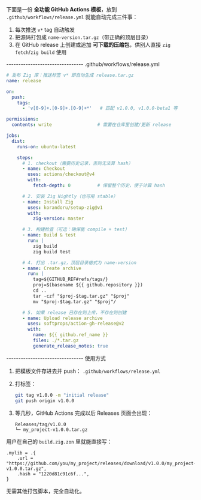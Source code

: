 下面是一份 **全功能 GitHub Actions 模板**，放到 `.github/workflows/release.yml` 就能自动完成三件事：

1. 每次推送 `v*` tag 自动触发
2. 把源码打包成 `name-version.tar.gz`（带正确的顶层目录）
3. 在 GitHub release 上创建或追加 **可下载的压缩包**，供别人直接 `zig fetch`/`zig build` 使用

-------------------------------- .github/workflows/release.yml
```yaml
# 发布 Zig 库：推送标签 v* 即自动生成 release.tar.gz
name: release

on:
  push:
    tags:
      - 'v[0-9]+.[0-9]+.[0-9]+*'   # 匹配 v1.0.0, v1.0.0-beta1 等

permissions:
  contents: write                 # 需要在仓库里创建/更新 release

jobs:
  dist:
    runs-on: ubuntu-latest

    steps:
      # 1. checkout（需要历史记录，否则无法算 hash）
      - name: Checkout
        uses: actions/checkout@v4
        with:
          fetch-depth: 0          # 保留整个历史，便于计算 hash

      # 2. 安装 Zig Nightly（也可用 stable）
      - name: Install Zig
        uses: korandoru/setup-zig@v1
        with:
          zig-version: master

      # 3. 构建检查（可选：确保能 compile + test）
      - name: Build & test
        run: |
          zig build
          zig build test

      # 4. 打出 .tar.gz，顶层目录格式为 name-version
      - name: Create archive
        run: |
          tag=${GITHUB_REF#refs/tags/}
          proj=$(basename ${{ github.repository }})
          cd ..
          tar -czf "$proj-$tag.tar.gz" "$proj"
          mv "$proj-$tag.tar.gz" "$proj"/

      # 5. 如果 release 已存在则上传，不存在则创建
      - name: Upload release archive
        uses: softprops/action-gh-release@v2
        with:
          name: ${{ github.ref_name }}
          files: ./*.tar.gz
          generate_release_notes: true
```

-------------------------------- 使用方式

1. 把模板文件存进去并 push：
   `.github/workflows/release.yml`

2. 打标签：
   ```bash
   git tag v1.0.0 -m "initial release"
   git push origin v1.0.0
   ```

3. 等几秒，GitHub Actions 完成以后 Releases 页面会出现：
   ```
   Releases/tag/v1.0.0
   └─ my_project-v1.0.0.tar.gz
   ```

用户在自己的 `build.zig.zon` 里就能直接写：

```zon
.mylib = .{
    .url = "https://github.com/you/my_project/releases/download/v1.0.0/my_project-v1.0.0.tar.gz",
    .hash = "1220d81c91c6f...",
}
```

无需其他打包脚本，完全自动化。